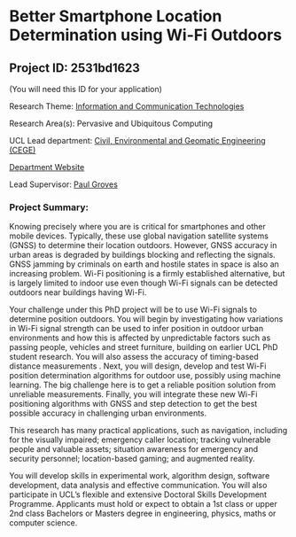 # Better Smartphone Location Determination using Wi-Fi Outdoors

## Project ID: **2531bd1623**
(You will need this ID for your application)

Research Theme: [Information and Communication Technologies](../themes/information-and-communication-technologies.md)

Research Area(s):
Pervasive and Ubiquitous Computing

UCL Lead department: [Civil, Environmental and Geomatic Engineering (CEGE)](../departments/civil-environmental-and-geomatic-engineering.md)

[Department Website](https://www.ucl.ac.uk/civil-environmental-geomatic-engineering)

Lead Supervisor: [Paul Groves](https://profiles.ucl.ac.uk/6850)

### Project Summary:

Knowing precisely where you are is critical for smartphones and other mobile devices. Typically, these use global navigation satellite systems (GNSS) to determine their location outdoors. However, GNSS accuracy in urban areas is degraded by buildings blocking and reflecting the signals. GNSS jamming by criminals on earth and hostile states in space is also an increasing problem. Wi-Fi positioning is a firmly established alternative, but is largely limited to indoor use even though Wi-Fi signals can be detected outdoors near buildings having Wi-Fi.

Your challenge under this PhD project will be to use Wi-Fi signals to determine position outdoors. You will begin by investigating how variations in Wi-Fi signal strength can be used to infer position in outdoor urban environments and how this is affected by unpredictable factors such as passing people, vehicles and street furniture, building on earlier UCL PhD student research. You will also assess the accuracy of timing-based distance measurements . Next, you will design, develop and test Wi-Fi position determination algorithms for outdoor use, possibly using machine learning. The big challenge here is to get a reliable position solution from unreliable measurements. Finally, you will integrate these new Wi-Fi positioning algorithms with GNSS and step detection to get the best possible accuracy in challenging urban environments.

This research has many practical applications, such as navigation, including for the visually impaired; emergency caller location; tracking vulnerable people and valuable assets; situation awareness for emergency and security personnel; location-based gaming; and augmented reality.

You will develop skills in experimental work, algorithm design, software development, data analysis and effective communication. You will also participate in UCL’s flexible and extensive Doctoral Skills Development Programme. Applicants must hold or expect to obtain a 1st class or upper 2nd class Bachelors or Masters degree in engineering, physics, maths or computer science.
